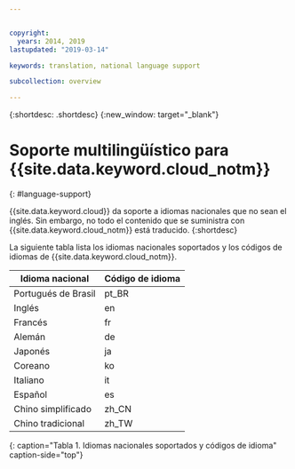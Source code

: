 ```yaml
---


copyright:
  years: 2014, 2019
lastupdated: "2019-03-14"

keywords: translation, national language support

subcollection: overview

---
```


{:shortdesc: .shortdesc}
{:new_window: target="_blank"}

# Soporte multilingüístico para {{site.data.keyword.cloud_notm}}
{: #language-support}

{{site.data.keyword.cloud}} da soporte a idiomas nacionales que no sean el inglés. Sin embargo, no todo el contenido que se suministra con {{site.data.keyword.cloud_notm}} está traducido.
{:shortdesc}

La siguiente tabla lista los idiomas nacionales soportados y los códigos de idiomas de {{site.data.keyword.cloud_notm}}.

| Idioma nacional | Código de idioma |
|----------|---------|
| Portugués de Brasil | pt_BR |
| Inglés | en |
| Francés | fr |
| Alemán | de |
| Japonés | ja |
| Coreano | ko |
| Italiano | it |
| Español | es |
| Chino simplificado | zh_CN |
| Chino tradicional | zh_TW |
{: caption="Tabla 1. Idiomas nacionales soportados y códigos de idioma" caption-side="top"}
